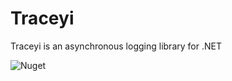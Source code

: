 # Traceyi
Traceyi is an asynchronous logging library for .NET

![Nuget](https://img.shields.io/nuget/v/Traceyi)
